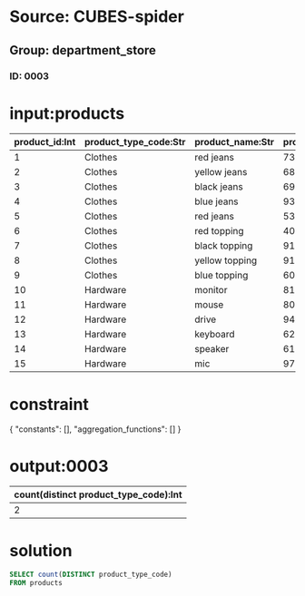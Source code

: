 # Source: CUBES-spider
## Group: department_store
### ID: 0003

# input:products

| product_id:Int | product_type_code:Str | product_name:Str | product_price:Dbl |
|---|---|---|---|
| 1 | Clothes | red jeans | 734.73 |
| 2 | Clothes | yellow jeans | 687.23 |
| 3 | Clothes | black jeans | 695.16 |
| 4 | Clothes | blue jeans | 939.57 |
| 5 | Clothes | red jeans | 534.52 |
| 6 | Clothes | red topping | 408.82 |
| 7 | Clothes | black topping | 916.53 |
| 8 | Clothes | yellow topping | 918.41 |
| 9 | Clothes | blue topping | 604.86 |
| 10 | Hardware | monitor | 813.76 |
| 11 | Hardware | mouse | 803.74 |
| 12 | Hardware | drive | 944.96 |
| 13 | Hardware | keyboard | 629.89 |
| 14 | Hardware | speaker | 612.46 |
| 15 | Hardware | mic | 971.44 |

# constraint

{
  "constants": [],
  "aggregation_functions": []
}

# output:0003

| count(distinct product_type_code):Int |
|---|
| 2 |

# solution

```sql
SELECT count(DISTINCT product_type_code)
FROM products
```
